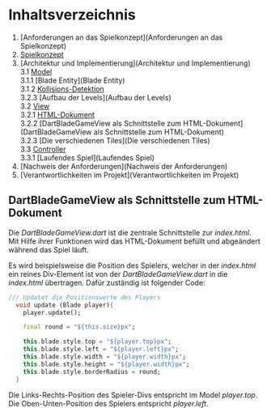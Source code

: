 # Inhaltsverzeichnis

1. [Anforderungen an das Spielkonzept](Anforderungen an das Spielkonzept)
2. [Spielkonzept](Spielkonzept)
3. [Architektur und Implementierung](Architektur und Implementierung)  
   3.1 [Model](Model)  
   3.1.1 [Blade Entity](Blade Entity)  
   3.1.2 [Kollisions-Detektion](Kollisions-Detektion)  
   3.2.3 [Aufbau der Levels](Aufbau der Levels)  
   3.2 [View](View)  
   3.2.1 [HTML-Dokument](HTML-Dokument)  
   3.2.2 [DartBladeGameView als Schnittstelle zum HTML-Dokument](DartBladeGameView als Schnittstelle zum HTML-Dokument)  
   3.2.3 [Die verschiedenen Tiles](Die verschiedenen Tiles)  
   3.3 [Controller](Controller)  
   3.3.1 [Laufendes Spiel](Laufendes Spiel)  
4. [Nachweis der Anforderungen](Nachweis der Anforderungen)
5. [Verantwortlichkeiten im Projekt](Verantwortlichkeiten im Projekt) 

## DartBladeGameView als Schnittstelle zum HTML-Dokument  

Die *DartBladeGameView.dart* ist die zentrale Schnittstelle zur *index.html*. Mit Hilfe ihrer Funktionen wird das HTML-Dokument befüllt und abgeändert während das Spiel läuft.  

Es wird beispielsweise die Position des Spielers, welcher in der *index.html* ein reines Div-Element ist von der *DartBladeGameView.dart* in die *index.html* übertragen. Dafür zuständig ist folgender Code:  

```dart
/// Updatet die Positionswerte des Players
  void update (Blade player){
    player.update();

    final round = "${this.size}px";

    this.blade.style.top = "${player.top}px";
    this.blade.style.left = "${player.left}px";
    this.blade.style.width = "${player.width}px";
    this.blade.style.height = "${player.width}px";
    this.blade.style.borderRadius = round;
  }
```  

Die Links-Rechts-Position des Spieler-Divs entspricht im Model *player.top*. Die Oben-Unten-Position des Spielers entspricht *player.left*.